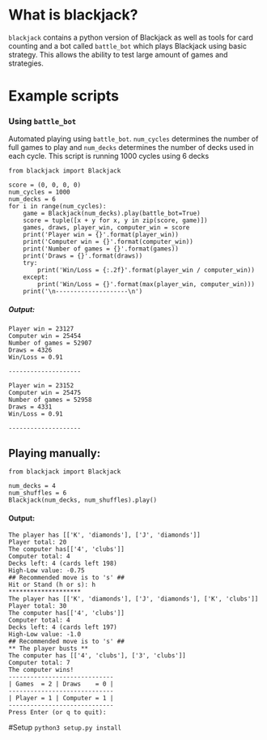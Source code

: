 # What is blackjack?
`blackjack` contains a python version of Blackjack as well as tools for card counting and a bot called `battle_bot` which plays Blackjack using basic strategy. This allows the ability to test large amount of games and strategies.

# Example scripts
### Using `battle_bot`
Automated playing using `battle_bot`. `num_cycles` determines the number of full games to play and `num_decks` determines the number of decks used in each cycle. This script is running 1000 cycles using 6 decks
```
from blackjack import Blackjack

score = (0, 0, 0, 0)
num_cycles = 1000
num_decks = 6
for i in range(num_cycles):
    game = Blackjack(num_decks).play(battle_bot=True)
    score = tuple([x + y for x, y in zip(score, game)])
    games, draws, player_win, computer_win = score
    print('Player win = {}'.format(player_win))
    print('Computer win = {}'.format(computer_win))
    print('Number of games = {}'.format(games))
    print('Draws = {}'.format(draws))
    try:
        print('Win/Loss = {:.2f}'.format(player_win / computer_win))
    except:
        print('Win/Loss = {}'.format(max(player_win, computer_win)))
    print('\n--------------------\n')

```

##### Output:

```
Player win = 23127
Computer win = 25454
Number of games = 52907
Draws = 4326
Win/Loss = 0.91

--------------------

Player win = 23152
Computer win = 25475
Number of games = 52958
Draws = 4331
Win/Loss = 0.91

--------------------
```

## Playing manually:
```
from blackjack import Blackjack

num_decks = 4
num_shuffles = 6
Blackjack(num_decks, num_shuffles).play()
```

#### Output:
```
The player has [['K', 'diamonds'], ['J', 'diamonds']]
Player total: 20
The computer has[['4', 'clubs']]
Computer total: 4
Decks left: 4 (cards left 198)
High-Low value: -0.75
## Recommended move is to 's' ##
Hit or Stand (h or s): h
********************
The player has [['K', 'diamonds'], ['J', 'diamonds'], ['K', 'clubs']]
Player total: 30
The computer has[['4', 'clubs']]
Computer total: 4
Decks left: 4 (cards left 197)
High-Low value: -1.0
## Recommended move is to 's' ##
** The player busts **
The computer has [['4', 'clubs'], ['3', 'clubs']]
Computer total: 7
The computer wins!
-----------------------------
| Games  = 2 | Draws    = 0 |
-----------------------------
| Player = 1 | Computer = 1 |
-----------------------------
Press Enter (or q to quit):
```


#Setup
`python3 setup.py install`
